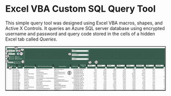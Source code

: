# Excel VBA Custom SQL Query Tool

This simple query tool was designed using Excel VBA macros, shapes, and Active X Controls. It queries an Azure SQL server database using encrypted username and password and query code stored in the cells of a hidden Excel tab called *Queries*.

![Equity_Screening_Tool.jpg](https://github.com/danvuk567/Excel_VBA-Custom-SQL-Query-Tool/blob/main/images/Equity_Screening_Tool.jpg?raw=true)
